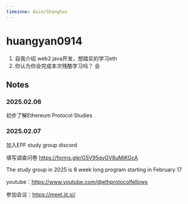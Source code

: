 ```yaml
---
timezone: Asia/Shanghai
---
```


# huangyan0914

1. 自我介绍
web2 java开发，想踏实的学习eth
2. 你认为你会完成本次残酷学习吗？
会

## Notes

<!-- Content_START -->

### 2025.02.06

初步了解Ethereum Protocol Studies

### 2025.02.07

加入EPF study group discord

填写调查问卷 https://forms.gle/G5V95qyGV8uMjKGcA

The study group in 2025 is 8 week long program starting in February 17

youtube：https://www.youtube.com/@ethprotocolfellows

参加会议：https://meet.jit.si/

<!-- Content_END -->
